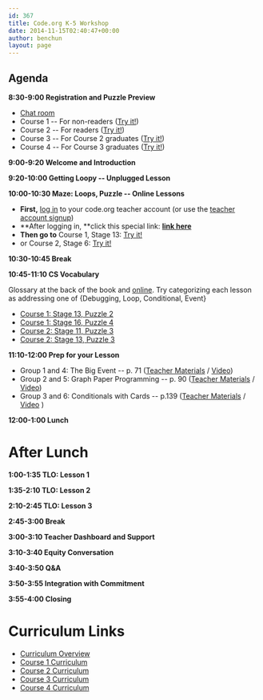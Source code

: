 ```yaml
---
id: 367
title: Code.org K-5 Workshop
date: 2014-11-15T02:40:47+00:00
author: benchun
layout: page
---
```


## Agenda

**8:30-9:00 Registration and Puzzle Preview**

  * [Chat room](https://todaysmeet.com/CodeOrgSF)
  * Course 1 -- For non-readers (<a href="http://learn.code.org/s/course1/stage/3/puzzle/1">Try it!</a>)
  * Course 2 -- For readers (<a href="http://learn.code.org/s/course2/stage/3/puzzle/1">Try it!</a>)
  * Course 3 -- For Course 2 graduates (<a href="http://learn.code.org/s/course3/stage/2/puzzle/1">Try it!</a>)
  * Course 4 -- For Course 3 graduates ([Try it!](http://studio.code.org/s/course4/))

**9:00-9:20 Welcome and Introduction**

**9:20-10:00 Getting Loopy -- Unplugged Lesson**

**10:00-10:30 Maze: Loops, Puzzle -- Online Lessons**

  * **First,** [log in](http://studio.code.org/users/sign_in) to your code.org teacher account (or use the [teacher account signup](http://learn.code.org/users/sign_up?user%5Buser_type%5D=teacher))
  * **After logging in, **click this special link: **[link here](http://studio.code.org/join/XXXXXX)**
  * **Then go to** Course 1, Stage 13: [Try it!](http://studio.code.org/s/course1/stage/13/puzzle/1)
  * or Course 2, Stage 6: [Try it!](http://studio.code.org/s/course2/stage/6/puzzle/1)

**10:30-10:45 Break**

**10:45-11:10 CS Vocabulary**

Glossary at the back of the book and [online](http://code.org/curriculum/docs/k-5/glossary). Try categorizing each lesson as addressing one of {Debugging, Loop, Conditional, Event}

  * [Course 1: Stage 13, Puzzle 2](http://studio.code.org/s/course1/stage/13/puzzle/2)
  * [Course 1: Stage 16, Puzzle 4](http://studio.code.org/s/course1/stage/16/puzzle/4)
  * [Course 2: Stage 11, Puzzle 3](http://studio.code.org/s/course2/stage/11/puzzle/3)
  * [Course 2: Stage 13, Puzzle 3](http://studio.code.org/s/course2/stage/13/puzzle/3)

**11:10-12:00 Prep for your Lesson**

  * Group 1 and 4: The Big Event -- p. 71 ([Teacher Materials](http://code.org/curriculum/course1/15/Teacher) / [Video](http://learn.code.org/s/course1/stage/15/puzzle/1))
  * Group 2 and 5: Graph Paper Programming -- p. 90 ([Teacher Materials](http://code.org/curriculum/course2/1/Teacher) / [Video](http://studio.code.org/s/course2/stage/1/puzzle/1))
  * Group 3 and 6: Conditionals with Cards -- p.139 ([Teacher Materials](http://code.org/curriculum/course2/12/Teacher) / [Video](http://learn.code.org/s/course2/stage/12/puzzle/1) )

**12:00-1:00 Lunch**

# After Lunch

**1:00-1:35 TLO: Lesson 1**

**1:35-2:10 TLO: Lesson 2**

**2:10-2:45 TLO: Lesson 3**

**2:45-3:00 Break**

**3:00-3:10 Teacher Dashboard and Support**

**3:10-3:40 Equity Conversation**

**3:40-3:50 Q&A**

**3:50-3:55 Integration with Commitment**

**3:55-4:00 Closing**

# Curriculum Links

  * [Curriculum Overview](http://code.org/curriculum/docs/k-5/overview)
  * [Course 1 Curriculum](http://code.org/curriculum/course1)
  * [Course 2 Curriculum](http://code.org/curriculum/course2)
  * [Course 3 Curriculum](http://code.org/curriculum/course3)
  * [Course 4 Curriculum](http://code.org/curriculum/course4)
